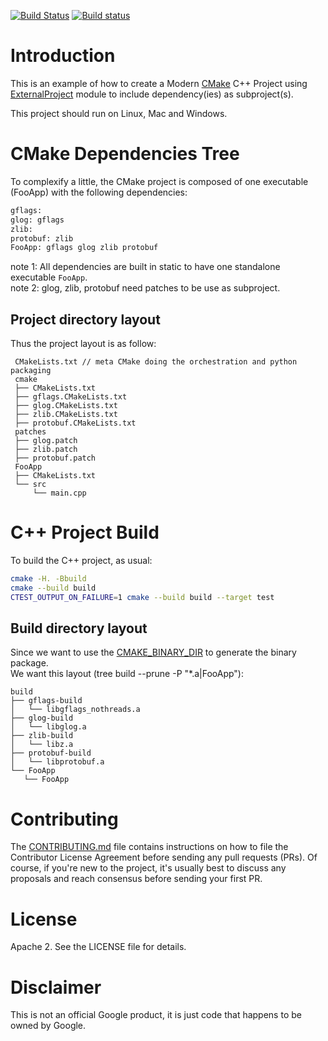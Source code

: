 [![Build Status](https://travis-ci.com/Mizux/cmake-external.svg?branch=master)](https://travis-ci.com/Mizux/cmake-external)
[![Build status](https://ci.appveyor.com/api/projects/status/j569d0cnv2fktecn/branch/master?svg=true)](https://ci.appveyor.com/project/Mizux/cmake-external/branch/master)

# Introduction

This is an example of how to create a Modern [CMake](https://cmake.org/) C++ Project using
 [ExternalProject](https://cmake.org/cmake/help/latest/module/ExternalProject.html) module to include dependency(ies) as subproject(s).

This project should run on Linux, Mac and Windows.

# CMake Dependencies Tree
To complexify a little, the CMake project is composed of one executable (FooApp)
with the following dependencies:  
```sh
gflags:
glog: gflags
zlib:
protobuf: zlib
FooApp: gflags glog zlib protobuf
```
note 1: All dependencies are built in static to have one standalone executable `FooApp`.  
note 2: glog, zlib, protobuf need patches to be use as subproject.
## Project directory layout
Thus the project layout is as follow:
```
 CMakeLists.txt // meta CMake doing the orchestration and python packaging
 cmake
 ├── CMakeLists.txt
 ├── gflags.CMakeLists.txt
 ├── glog.CMakeLists.txt
 ├── zlib.CMakeLists.txt
 ├── protobuf.CMakeLists.txt
 patches
 ├── glog.patch
 ├── zlib.patch
 ├── protobuf.patch
 FooApp
 ├── CMakeLists.txt
 └── src
     └── main.cpp
```

# C++ Project Build
To build the C++ project, as usual:
```sh
cmake -H. -Bbuild
cmake --build build
CTEST_OUTPUT_ON_FAILURE=1 cmake --build build --target test
```
## Build directory layout
Since we want to use the [CMAKE_BINARY_DIR](https://cmake.org/cmake/help/latest/variable/CMAKE_BINARY_DIR.html) to generate the binary package.  
We want this layout (tree build --prune -P "*.a|FooApp"):
```
build
├── gflags-build
│   └── libgflags_nothreads.a
├── glog-build
│   └── libglog.a
├── zlib-build
│   └── libz.a
├── protobuf-build
│   └── libprotobuf.a
└── FooApp
   └── FooApp
```

# Contributing

The [CONTRIBUTING.md](./CONTRIBUTING.md) file contains instructions on how to
file the Contributor License Agreement before sending any pull requests (PRs).
Of course, if you're new to the project, it's usually best to discuss any
proposals and reach consensus before sending your first PR.

# License

Apache 2. See the LICENSE file for details.

# Disclaimer

This is not an official Google product, it is just code that happens to be
owned by Google.
